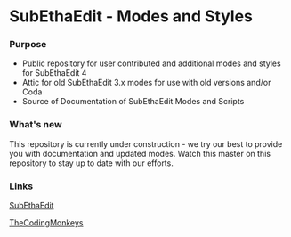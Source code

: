 # SubEthaEdit - Modes and Styles

### Purpose
* Public repository for user contributed and additional modes and styles for SubEthaEdit 4
* Attic for old SubEthaEdit 3.x modes for use with old versions and/or Coda
* Source of Documentation of SubEthaEdit Modes and Scripts

### What's new
This repository is currently under construction - we try our best to provide you with documentation and updated modes. Watch this master on this repository to stay up to date with our efforts.

### Links
[SubEthaEdit](http://subethaedit.net/) 

[TheCodingMonkeys](http://codingmonkeys.de/)